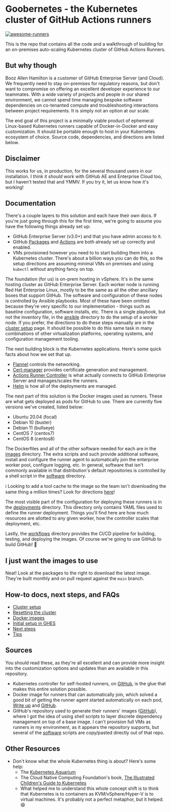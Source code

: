 # Goobernetes - the Kubernetes cluster of GitHub Actions runners

[![awesome-runners](https://img.shields.io/badge/listed%20on-awesome--runners-blue.svg)](https://github.com/jonico/awesome-runners)

This is the repo that contains all the code and a walkthrough of building for an on-premises auto-scaling Kubernetes cluster of GitHub Actions Runners.

## But why though

Booz Allen Hamilton is a customer of GitHub Enterprise Server (and Cloud).  We frequently need to stay on-premises for regulatory reasons, but don't want to compromise on offering an excellent developer experience to our teammates.  With a wide variety of projects and people in our shared environment, we cannot spend time managing bespoke software dependencies on co-tenanted compute and troubleshooting interactions between project requirements.  It is simply not an option at our scale.

The end goal of this project is a minimally viable product of ephemeral Linux-based Kubernetes runners capable of Docker-in-Docker and easy customization.  It should be portable enough to host in your Kubernetes ecosystem of choice.  Source code, dependencies, and directions are listed below.

## Disclaimer

This works for us, in production, for the several thousand users in our installation.  I think it _should_ work with GitHub AE and Enterprise Cloud too, but I haven't tested that and YMMV.  If you try it, let us know how it's working!

## Documentation

There's a couple layers to this solution and each have their own docs.  If you're just going through this for the first time, we're going to assume you have the following things already set up:

- GitHub Enterprise Server (v3.0+) and that you have admin access to it.
- GitHub [Packages](https://docs.github.com/en/enterprise-server@3.1/admin/packages) and [Actions](https://docs.github.com/en/enterprise-server@3.1/admin/github-actions/enabling-github-actions-for-github-enterprise-server) are both already set up correctly and enabled.
- VMs provisioned however you need to to start building them into a Kubernetes cluster.  There's about a billion ways you can do this, so the setup directions are assuming minimal VMs on premises and using `kubectl` without anything fancy on top.

The foundation (for us) is on-prem hosting in vSphere.  It's in the same hosting cluster as GitHub Enterprise Server.  Each worker node is running Red Hat Enterprise Linux, mostly to be the same as all the other ancillary boxes that support GitHub.  The software and configuration of these nodes is controlled by Ansible playbooks.  Most of these have been omitted because they're very specific to our implementation - things such as baseline configuration, software installs, etc.  There is a single playbook, but not the inventory file, in the [ansible](ansible) directory to do the setup of a worker node.  If you prefer, the directions to do these steps manually are in the [cluster setup](docs/kubernetes/SETUP.md) page.  It should be possible to do this same task in many combinations of other virtualization platforms, operating systems, and configuration management tooling.

The next building block is the Kubernetes applications.  Here's some quick facts about how we set that up.

- [Flannel](https://github.com/flannel-io/flannel) controls the networking.
- [Cert-manager](https://cert-manager.io/) provides certificate generation and management.
- [Actions Runner Controller](https://github.com/actions-runner-controller/actions-runner-controller) is what actually connects to GitHub Enterprise Server and manages/scales the runners.
- [Helm](https://helm.sh/) is how all of the deployments are managed.

The next part of this solution is the Docker images used as runners.  These are what gets deployed as pods for GitHub to use.  There are currently five versions we've created, listed below:

- Ubuntu 20.04 (focal)
- Debian 10 (buster)
- Debian 11 (bullseye)
- CentOS 7 (centos7)
- CentOS 8 (centos8)

The Dockerfiles and all of the other software needed for each are in the [images](images) directory.  The extra scripts and such provide additional software, install and configure the runner agent to automatically join the enterprise worker pool, configure logging, etc.  In general, software that isn't commonly available in that distribution's default repositories is controlled by a shell script in the [software](images/software) directory.

:information_source:  Looking to add a tool cache to the image so the team isn't downloading the same thing a million times?  Look for directions [here](docs/TOOL-CACHE.md)!

The most visible part of the configuration for deploying these runners is in the [deployments](deployments) directory.  This directory only contains YAML files used to define the runner deployment.  Things you'll find here are how much resources are allotted to any given worker, how the controller scales that deployment, etc.

Lastly, the [workflows](github/workflows) directory provides the CI/CD pipeline for building, testing, and deploying the images.  Of course we're going to use GitHub to build GitHub! :tada:

## I just want the images to use

Neat!  Look at the packages to the right to download the latest image.  They're built monthly and on pull request against the `main` branch.

## How-to docs, next steps, and FAQs

- [Cluster setup](docs/kubernetes/SETUP.md)
- [Resetting the cluster](docs/kubernetes/RESET.md)
- [Docker images](docs/docker/BUILD.md)
- [Initial setup in GHES](docs/github/SETUP.md)
- [Next steps](docs/NEXT-STEPS.md)
- [Tips](docs/TIPS.md)

## Sources

You should read these, as they're all excellent and can provide more insight into the customization options and updates than are available in this repository.

- Kubernetes controller for self-hosted runners, on [GitHub](https://github.com/actions-runner-controller/actions-runner-controller), is the glue that makes this entire solution possible.
- Docker image for runners that can automatically join, which solved a good bit of getting the runner agent started automatically on each pod, [Write up](https://sanderknape.com/2020/03/self-hosted-github-actions-runner-kubernetes/) and [GitHub](https://github.com/SanderKnape/github-runner).
- GitHub's repository used to generate their runners' images ([GitHub](https://github.com/actions/virtual-environments)), where I got the idea of using shell scripts to layer discrete dependency management on top of a base image.  I can't provision full VMs as runners in my environment, as it appears the repository supports, but several of the [software](../images/software) scripts are copy/pasted directly out of that repo.

## Other Resources

- Don't know what the whole Kubernetes thing is about?  Here's some help:
  - The [Kubernetes Aquarium](https://medium.com/@AnneLoVerso/the-kubernetes-aquarium-6a3d1d7a2afd)
  - The Cloud Native Computing Foundation's book, [The Illustrated Children's Guide to Kubernetes](https://www.cncf.io/phippy/the-childrens-illustrated-guide-to-kubernetes/)
  - What helped me to understand this whole concept shift is to think that Kubernetes is to containers as KVM/vSphere/Hyper-V is to virtual machines.  It's probably not a perfect metaphor, but it helped. :smile:
